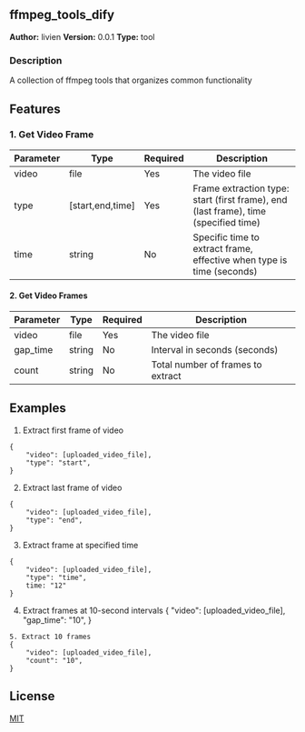 ## ffmpeg_tools_dify

**Author:** livien
**Version:** 0.0.1
**Type:** tool

### Description
A collection of ffmpeg tools that organizes common functionality


## Features
### 1. Get Video Frame
| Parameter | Type | Required | Description |
|-----------|------|----------|-------------|
| video | file | Yes | The video file |
| type | [start,end,time] | Yes | Frame extraction type: start (first frame), end (last frame), time (specified time) |
| time | string | No | Specific time to extract frame, effective when type is time (seconds) |


#### 2. Get Video Frames

| Parameter | Type | Required | Description |
|-----------|------|----------|-------------|
| video | file | Yes | The video file |
| gap_time | string | No | Interval in seconds (seconds) |
| count | string | No | Total number of frames to extract |


## Examples
1. Extract first frame of video
```
{
    "video": [uploaded_video_file],
    "type": "start",
}
```
2. Extract last frame of video
```
{
    "video": [uploaded_video_file],
    "type": "end",
}
```
3. Extract frame at specified time
```
{
    "video": [uploaded_video_file],
    "type": "time",
    time: "12"
}
```
4. Extract frames at 10-second intervals
{
    "video": [uploaded_video_file],
    "gap_time": "10",
}
```
5. Extract 10 frames
{
    "video": [uploaded_video_file],
    "count": "10",
}
```


## License

[MIT](./LICENSE)